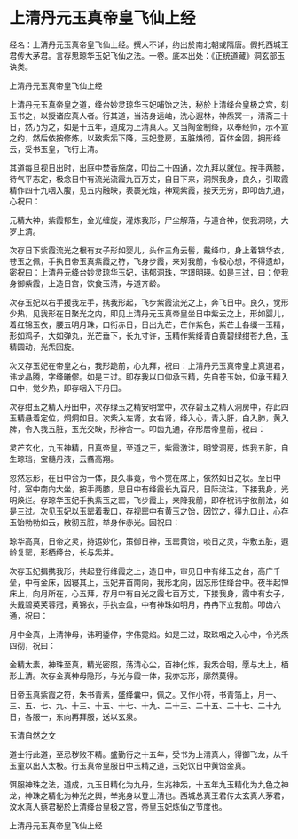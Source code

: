 # 上清丹元玉真帝皇飞仙上经

经名：上清丹元玉真帝皇飞仙上经。撰人不详，约出於南北朝或隋唐。假托西城王君传大茅君。言存思琼华玉妃飞仙之法。一卷。底本出处：《正统道藏》洞玄部玉诀类。

上清丹元玉真帝皇飞仙上经

上清丹元玉真帝皇之道，绛台妙灵琼华玉妃哺饴之法，秘於上清绛台皇极之宫，刻玉书之，以授诸应真人者。行其道，当洁身远岫，洗心遐林，神炁冥一，清斋三十日，然乃为之，如是十五年，道成为上清真人。又当陶金制绛，以奉经师，示不宣之约，然后依按修炼，以致紫炁下降，玉妃登房，五脏焕彻，百体金固，拥形绛云，受书玉皇，飞行上清。

其道每旦视日出时，出庭中焚香施席，叩齿二十四通，次九拜以就位。按手两膝，待气平志定，极念日中有流光流霞九百万丈，自日下来，洞照我身，良久，引取霞精作四十九咽入腹，见五内融映，表裹光烛，神观紫霞，接天无穷，即叩齿九通，心祝曰：

元精大神，紫霞郁生，金光缠旋，灌炼我形，尸尘解落，与道合神，使我洞晓，大罗上清。

次存日下紫霞流光之根有女子形如婴儿，头作三角云髻，戴绛巾，身上着锦华衣，苍玉之佩，手执日帝玉真紫霞之符，飞身步霞，来对我前，令极心想，不得遗却，密祝曰：上清丹元绛台妙灵琼华玉妃，讳郁洞珠，字璟明瑛。如是三过，曰：使我身御紫霞，上造日宫，饮食玉清，与道齐龄。

次存玉妃以右手援我左手，携我形起，飞步紫霞流光之上，奔飞日中。良久，觉形少热，见我形在日聚光之内，即见上清丹元玉真帝皇坐日中紫云之上，形如婴儿，着红锦玉衣，腰五明月珠，口衔赤日，日出九芒，芒作紫色，紫芒上各缀一玉精，形如鸡子，大如弹丸，光芒垂下，长九寸许，玉精作紫绛青白黄碧绿绀苍九色，玉精圆动，光炁回旋。

次又存玉妃在帝皇之右，我形跪前，心九拜，祝曰：上清丹元玉真帝皇上真道君，讳龙晶腾，字绛曦僇。如是三过。即存我以口仰承玉精，先自苍玉始，仰承玉精入口中，觉少热，即存咽入下丹田。

次存绀玉之精入丹田中，次存绿玉之精安明堂中，次存碧玉之精入洞房中，存此四玉精悬着定位，炯炯如日。次紫入左肾，女右肾，绛入心，青入肝，白入肺，黄入脾，令入我五脏，玉光交映，形神合一。叩齿九通，存形居帝皇前，祝曰：

灵芒玄化，九玉神精，日真帝皇，至道之王，紫霞激注，明堂洞房，炼我五脏，自生琼珰，宝髓丹液，云翥高翔。

忽然忘形，在日中合为一体，良久事竟，令不觉在席上，依然如日之状。至日中时，室中南向大坐，按手两膝，思日中有绛霞长九百尺，日际流注，下接我身，光明焕烂。存琼华玉妃手执紫玉之罂，飞步霞上，来降我前，即存祝讳字依前法，如是三过。次见玉妃以玉罂着我口，存视罂中有黄玉之饴，因饮之，得九口止，心存玉饴勃勃如云，散彻五脏，举身作赤光。因祝曰：

琼华高真，日帝之灵，持运妙化，策御日神，玉罂黄饴，啖日之灵，华敷五脏，遐龄复罂，形栖绛台，长与炁并。

次存玉妃揖携我形，共起登行绛霞之上，造日中，审见日中有绛玉之台，高广千垒，中有金床，因寝其上，玉妃并首南向，我形北向，因忘形住绛台中。夜半起惮床上，向月所在，心五拜，存月中有白光之霞七百万丈，下接我身，霞中有女子，头戴碧英芙蓉冠，黄锦衣，手执金盘，中有神珠如明月，冉冉下立我前。叩齿六通，祝曰：

月中金真，上清神母，讳玥鋈停，字伟霓焰。如是三过，取珠咽之入心中，令光炁四彻，祝曰：

金精太素，神珠至真，精光密照，荡清心尘，百神化炼，我炁合明，愿与太上，栖形上清。次存金真神母隐形，与光与霞一体，我亦忘形，廓然莫得。

日帝玉真紫霞之符，朱书青素，盛绛囊中，佩之。又作小符，书青箔上，月一、三、五、七、九、十三、十五、十七、十九、二十三、二十五、二十七、二十九日，各服一，东向再拜服，送以玄泉。

玉清自然之文

道士行此道，至忌秽败不精。盛勤行之十五年，受书为上清真人，得御飞龙，从千玉童以出入太极。行玉真帝皇服日中玉精之道，玉妃饮日中黄饴金真。

饵服神珠之法，道成，九玉日精化为九丹，生兆神炁，十五年九玉精化为九色之神龙，神珠之精化为神光之舆，举兆身以登上清也。西城总真王君传太玄真人茅君，汶水真人蔡君秘於上清绛台皇极之宫，帝皇玉妃炼仙之节度也。

上清丹元玉真帝皇飞仙上经
